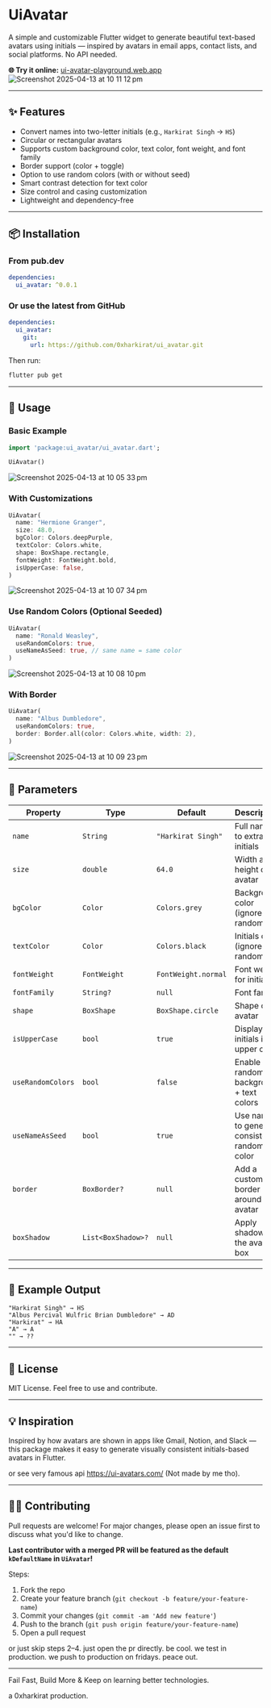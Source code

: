 # UiAvatar

A simple and customizable Flutter widget to generate beautiful text-based avatars using initials — inspired by avatars in email apps, contact lists, and social platforms. No API needed.

**🌐 Try it online:** [ui-avatar-playground.web.app](https://ui-avatar-playground.web.app)
![Screenshot 2025-04-13 at 10 11 12 pm](https://github.com/user-attachments/assets/0ad2d4ed-e79a-47ba-93d8-94a3b5fe78e2)

---

## ✨ Features

- Convert names into two-letter initials (e.g., `Harkirat Singh` → `HS`)
- Circular or rectangular avatars
- Supports custom background color, text color, font weight, and font family
- Border support (color + toggle)
- Option to use random colors (with or without seed)
- Smart contrast detection for text color
- Size control and casing customization
- Lightweight and dependency-free

---

## 📦 Installation

### From pub.dev
```yaml
dependencies:
  ui_avatar: ^0.0.1
```

### Or use the latest from GitHub
```yaml
dependencies:
  ui_avatar:
    git:
      url: https://github.com/0xharkirat/ui_avatar.git
```

Then run:
```bash
flutter pub get
```

---

## 🔨 Usage

### Basic Example
```dart
import 'package:ui_avatar/ui_avatar.dart';

UiAvatar()
```
![Screenshot 2025-04-13 at 10 05 33 pm](https://github.com/user-attachments/assets/94688079-c24e-4b0c-9307-d642a1efb68c)


### With Customizations
```dart
UiAvatar(
  name: "Hermione Granger",
  size: 48.0,
  bgColor: Colors.deepPurple,
  textColor: Colors.white,
  shape: BoxShape.rectangle,
  fontWeight: FontWeight.bold,
  isUpperCase: false,
)
```
![Screenshot 2025-04-13 at 10 07 34 pm](https://github.com/user-attachments/assets/0f698f2a-2c1e-4a27-ad65-3ac9f3ceece8)

### Use Random Colors (Optional Seeded)
```dart
UiAvatar(
  name: "Ronald Weasley",
  useRandomColors: true,
  useNameAsSeed: true, // same name = same color
)
```
![Screenshot 2025-04-13 at 10 08 10 pm](https://github.com/user-attachments/assets/bd960055-a077-4021-b358-9678835e724a)

### With Border
```dart
UiAvatar(
  name: "Albus Dumbledore",
  useRandomColors: true,
  border: Border.all(color: Colors.white, width: 2),
)
```
![Screenshot 2025-04-13 at 10 09 23 pm](https://github.com/user-attachments/assets/a4ecf024-89bd-4f63-8e61-d08f729d92ae)

---

## 📘 Parameters

| Property           | Type             | Default                  | Description |
|--------------------|------------------|---------------------------|-------------|
| `name`             | `String`         | `"Harkirat Singh"`       | Full name to extract initials |
| `size`             | `double`         | `64.0`                    | Width and height of avatar |
| `bgColor`          | `Color`          | `Colors.grey`            | Background color (ignored if random) |
| `textColor`        | `Color`          | `Colors.black`           | Initials color (ignored if random) |
| `fontWeight`       | `FontWeight`     | `FontWeight.normal`      | Font weight for initials |
| `fontFamily`       | `String?`        | `null`                   | Font family |
| `shape`            | `BoxShape`       | `BoxShape.circle`        | Shape of avatar |
| `isUpperCase`      | `bool`           | `true`                   | Display initials in upper case |
| `useRandomColors`  | `bool`           | `false`                  | Enable random background + text colors |
| `useNameAsSeed`    | `bool`           | `true`                   | Use name to generate consistent random color |
| `border`           | `BoxBorder?`     | `null`                   | Add a custom border around avatar |
| `boxShadow`        | `List<BoxShadow>?` | `null`                 | Apply shadow to the avatar box |

---

## 🧪 Example Output
```
"Harkirat Singh" → HS
"Albus Percival Wulfric Brian Dumbledore" → AD
"Harkirat" → HA
"A" → A
"" → ??
```

---

## 📄 License

MIT License. Feel free to use and contribute.

---

## 💡 Inspiration

Inspired by how avatars are shown in apps like Gmail, Notion, and Slack — this package makes it easy to generate visually consistent initials-based avatars in Flutter.

or see very famous api https://ui-avatars.com/ (Not made by me tho).

---

## 👨‍💻 Contributing

Pull requests are welcome! For major changes, please open an issue first to discuss what you'd like to change.

**Last contributor with a merged PR will be featured as the default `kDefaultName` in `UiAvatar`!**

Steps:

1. Fork the repo
2. Create your feature branch (`git checkout -b feature/your-feature-name`)
3. Commit your changes (`git commit -am 'Add new feature'`)
4. Push to the branch (`git push origin feature/your-feature-name`)
5. Open a pull request

or just skip steps 2–4. just open the pr directly. be cool.
we test in production. we push to production on fridays.
peace out.

---

Fail Fast, Build More & Keep on learning better technologies.

a 0xharkirat production.

